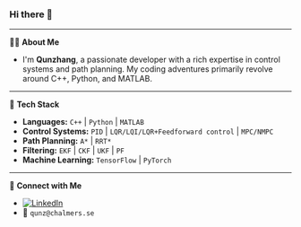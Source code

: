 ### Hi there 👋
---
🙋‍♂️ **About Me**  
- I'm **Qunzhang**, a passionate developer with a rich expertise in control systems and path planning. My coding adventures primarily revolve around C++, Python, and MATLAB.
---
🔧 **Tech Stack**
- **Languages:** `C++` | `Python` | `MATLAB`
- **Control Systems:** `PID` | `LQR/LQI/LQR+Feedforward control` | `MPC/NMPC`
- **Path Planning:** `A*` | `RRT*`
- **Filtering:** `EKF` | `CKF` | `UKF` | `PF`
- **Machine Learning:** `TensorFlow` | `PyTorch`
---
🔗 **Connect with Me**
- [![LinkedIn](https://img.shields.io/badge/-LinkedIn-blue?style=flat&logo=LinkedIn)](https://www.linkedin.com/in/qun-zhang-a69009253/) 
- 📧 `qunz@chalmers.se`
